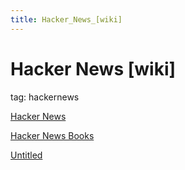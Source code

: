 ```yaml
---
title: Hacker_News_[wiki]
---
```


# Hacker News [wiki]

tag: hackernews

[Hacker News](https://news.ycombinator.com/news)

[Hacker News Books](https://hackernewsbooks.com/)

[Untitled](assets/Untitled%20Database%20431269aebd2a4aa287e57449917c6a01.csv)